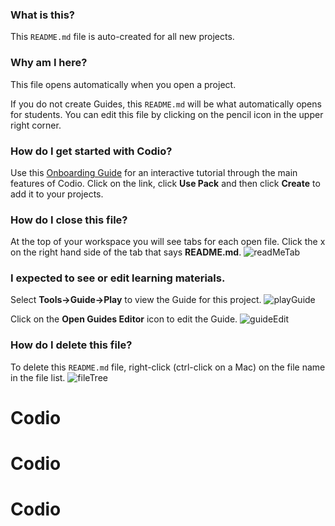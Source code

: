 ### What is this?
This `README.md` file is auto-created for all new projects.

### Why am I here?
This file opens automatically when you open a project. 

If you do not create Guides, this `README.md` will be what automatically opens for students. You can edit this file by clicking on the pencil icon in the upper right corner.

### How do I get started with Codio?
Use this [Onboarding Guide](https://codio.com/home/starter-packs/2ae8501b-e5f7-4b07-8e9f-adb155fc6d10) for an interactive tutorial through the main features of Codio. Click on the link, click **Use Pack** and then click **Create** to add it to your projects.

### How do I close this file?
At the top of your workspace you will see tabs for each open file. Click the x on the right hand side of the tab that says **README.md**.
![readMeTab](https://global.codio.com/platform/readme.resources/readMeTab.png)

### I expected to see or edit learning materials.
Select **Tools->Guide->Play** to view the Guide for this project.
![playGuide](https://global.codio.com/platform/readme.resources/playGuide.png)

Click on the **Open Guides Editor** icon to edit the Guide.
![guideEdit](https://global.codio.com/platform/readme.resources/guideEdit.png)

### How do I delete this file?
To delete this `README.md` file, right-click (ctrl-click on a Mac) on the file name in the file list.
![fileTree](https://global.codio.com/platform/readme.resources/fileTree.png)
# Codio
# Codio
# Codio
